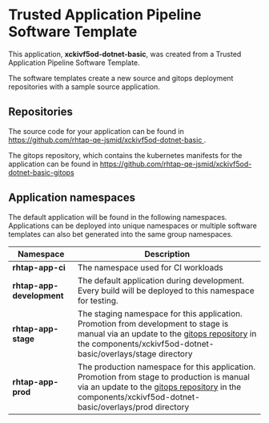 # Trusted Application Pipeline Software Template

This application, **xckivf5od-dotnet-basic**, was created from a Trusted Application Pipeline Software Template.

The software templates create a new source and gitops deployment repositories with a sample source application. 

## Repositories

The source code for your application can be found in [https://github.com/rhtap-qe-jsmid/xckivf5od-dotnet-basic ](https://github.com/rhtap-qe-jsmid/xckivf5od-dotnet-basic ).
 
The gitops repository, which contains the kubernetes manifests for the application can be found in 
[https://github.com/rhtap-qe-jsmid/xckivf5od-dotnet-basic-gitops ](https://github.com/rhtap-qe-jsmid/xckivf5od-dotnet-basic-gitops ) 

## Application namespaces 

The default application will be found in the following namespaces. Applications can be deployed into unique namespaces or multiple software templates can also bet generated into the same group namespaces.  

|  Namespace   |  Description   |  
| -------- | -------- |
| **rhtap-app-ci** | The namespace used for CI workloads |
| **rhtap-app-development** | The default application during development. Every build will be deployed to this namespace for testing. |
| **rhtap-app-stage** | The staging namespace for this application. Promotion from development to stage is manual via an update to the [gitops repository](https://github.com/rhtap-qe-jsmid/xckivf5od-dotnet-basic-gitops ) in the components/xckivf5od-dotnet-basic/overlays/stage directory |
| **rhtap-app-prod** | The production namespace for this application. Promotion from stage to production is manual via an update to the [gitops repository](https://github.com/rhtap-qe-jsmid/xckivf5od-dotnet-basic-gitops ) in the components/xckivf5od-dotnet-basic/overlays/prod directory |